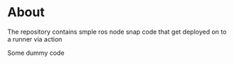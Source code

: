 # About

The repository contains smple ros node snap code that get deployed on to a runner via action

Some dummy code
